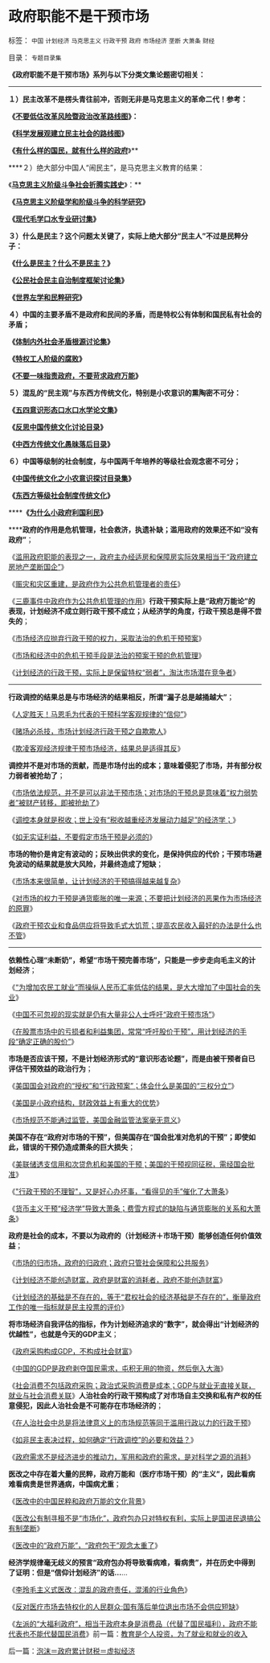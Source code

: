 # 政府职能不是干预市场

标签： `中国` `计划经济` `马克思主义` `行政干预` `政府` `市场经济` `垄断` `大萧条` `财经` 

目录： `专题目录集`

**《政府职能不是干预市场》系列与以下分类文集论题密切相关：**

****

**１）民主改革不是楞头青往前冲，否则无非是马克思主义的革命二代！参考：**

**《**[**不要低估改革风险暨政治改革路线图**](../../../2010/12/4/不要低估改革的政治风险.md)**》：**

**《**[**科学发展观建立民主社会的路线图**](../../../2009/10/8/科学发展观建立和谐社会的策略路线图.md)**》**

**《[**有什么样的国民，就有什么样的政府**](../../../2010/12/18/有什么样的国民，就有什么样的政府.md)**》**

****２）绝大部分中国人“闹民主”，是马克思主义教育的结果：

《**[**马克思主义阶级斗争社会折腾实践史**](../../../2010/11/27/马克思主义社会实践史.md)**》：**

**《**[**马克思主义阶级学和阶级斗争的科学研究**](http://www.daifumd.com/_daifumd/blog/%E9%A9%AC%E5%85%8B%E6%80%9D%E4%B8%BB%E4%B9%89%E9%98%B6%E7%BA%A7%E5%AD%A6%E5%92%8C%E9%98%B6%E7%BA%A7%E6%96%97%E4%BA%89%E7%9A%84%E7%A7%91%E5%AD%A6%E7%A0%94%E7%A9%B6)**》**

**《**[**现代毛学口水专业研讨集**](../../../2010/8/13/现代毛学口水专业研讨集.md)**》**

**３）什么是民主？这个问题太关键了，实际上绝大部分“民主人”不过是民粹分子：**

**《**[**什么是民主？什么不是民主？**](../../../2009/10/27/讨论集：什么是democracy？什么不是？.md)**》**

**《**[**公民社会民主自治制度框架讨论集**](../../../2009/10/1/公民社会民主自治制度框架讨论集.md)**》**

**《**[**世界左学和民粹研究**](../../../2010/9/11/世界左学和民粹研究.md)**》**

**４）中国的主要矛盾不是政府和民间的矛盾，而是特权公有体制和国民私有社会的矛盾；**

**《**[**体制内外社会矛盾根源讨论集**](../../../2009/10/11/户籍制度真伪矛盾讨论集.md)**》**

**《**[**特权工人阶级的腐败**](../../../2010/10/2/特权工人阶级的腐败.md)**》**

**《**[**不要一味指责政府，不要苛求政府万能**](../../../2010/12/12/不要一味指责政府.md)**》**

**５）混乱的“民主观”与东西方传统文化，特别是小农意识的熏陶密不可分：**

**《**[**五四意识形态口水口水学论文集**](../../../2010/8/20/意识形态口水学论文集.md)**》**

**《**[**反思中国传统文化讨论目录**](../../../2010/7/23/反思中国传统文化讨论目录.md)**》**

**《**[**中西方传统文化愚昧落后目录**](http://www.daifumd.com/_daifumd/blog/%E4%B8%AD%E8%A5%BF%E6%96%B9%E4%BC%A0%E7%BB%9F%E6%96%87%E5%8C%96%E6%84%9A%E6%98%A7%E8%90%BD%E5%90%8E%E7%9B%AE%E5%BD%95)**》**

**６）中国等级制的社会制度，与中国两千年培养的等级社会观念密不可分；**

**《**[**中国传统文化之小农意识探讨目录集**](../../../2010/2/28/中国传统文化之小农意识探讨目录集.md)**》**

**《**[**东西方等级社会制度传统文化**](../../../2010/7/17/等级社会制度文化.md)**》**

******《[为什么小政府利国利民](../../../2010/12/25/为什么小政府利国利民.md)》**

******政府的作用是危机管理，社会救济，执遗补缺；滥用政府的效果还不如“没有政府”**；

《[滥用政府职能的表现之一，政府主办经适房和保障房实际效果相当于“政府建立房地产垄断国企”](../../../2010/9/25/国企垄断的房老虎会价廉物美吗？.md)》

《[赈灾和灾区重建，是政府作为公共危机管理者的责任](../../../2008/5/23/赈灾和灾区重建，是政府的责任.md)》

《[三鹿事件中政府作为公共危机管理的作用](../../../2008/9/20/公共危机和应对例.md)》**行政干预实际上是“政府万能论”的表现，计划经济不成立则行政干预不成立；从经济学的角度，行政干预总是得不尝失的**；

《[市场经济应抛弃行政干预的权力，采取法治的危机干预预案](../../../2009/5/16/摒弃行政权力，了解危机干预.md)》

《[市场和经济中的危机干预手段是法治的预案干预的危机管理](../../../2009/5/16/市场和经济中的危机干预.md)》

《[计划经济的行政干预，实际上是保留特权“弱者”，淘汰市场潜在竞争者](http://darthvad.blog.sohu.com/132380995.html)》

****

**行政调控的结果总是与市场经济的结果相反，所谓“漏子总是越捅越大”**；

《[人定胜天！马恩毛为代表的干预科学客观规律的“信仰”](../../../2009/5/1/人定胜天？马列唯心信仰对客观规律干预冲动.md)》

《[赌场必杀技，市场计划经济行政干预之自欺欺人](../../../2009/5/1/赌场必杀技，市场计划经济行政干预之自欺欺人.md)》

《[欺凌客观经济规律干预市场经济，结果总是适得其反](../../../2008/6/16/欺凌客观经济规律总是适得其反.md)》



**调控并不是对市场的贡献，而是市场付出的成本；意味着侵犯了市场，并有部分权力弱者被抢劫了**；

《[市场依法规范，并不是可以非法干预市场；对市场的干预总是意味着“权力弱势者”被财产转移，即被抢劫了](../../../2009/4/7/市场规范，市场干预和财富转移.md)》

《[调控本身就是税收；世上没有“税收越重经济发展动力越足”的经济学；](../../../2010/11/10/调控本身就是税收.md)》

《[如无实证利益，不要假定市场干预是必须的](../../../2010/12/7/脑残救济税不合理.md)》



**市场的物价是肯定有波动的；反映出供求的变化，是保持供应的代价；干预市场避免波动的结果就是放大风险，并最终造成了短缺**；

《[市场本来很简单，让计划经济的干预搞得越来越复杂](../../../2010/12/13/呼吁股市计划经济的市场公害.md)》

《[对市场的权力干预是通货膨胀的唯一来源；不要把计划经济的恶果作为市场经济的原罪](%E5%AF%B9%E5%B8%82%E5%9C%BA%E7%9A%84%E6%9D%83%E5%8A%9B%E5%B9%B2%E9%A2%84%E6%98%AF%E9%80%9A%E8%B4%A7%E8%86%A8%E8%83%80%E7%9A%84%E5%94%AF%E4%B8%80%E6%9D%A5%E6%BA%90%EF%BC%9B)》

《[政府干预农业和食品供应将导致毛式大饥荒；提高农民收入最好的办法是什么也不管](../../../2010/11/16/农产品涨1%消费价格涨100%，农民收入不会提高.md)》

****

**依赖性心理“未断奶”，希望“市场干预完善市场”，只能是一步步走向毛主义的计划经济**；

《[“为增加农民工就业”而操纵人民币汇率低估的结果，是大大增加了中国社会的失业](../../../2009/10/23/系统工程中的范式和经济学中的定律.md)》

《[中国不可忽视的现实就是仍有大量非公人士呼吁“政府干预市场”](%E4%BA%94%E6%AF%9B%E5%87%B6%E7%8C%9B%E8%B0%81%E6%95%A2%E4%B8%BA%E5%B8%82%E5%9C%BA%E5%85%AC%E5%B9%B3%E8%AF%B4%E8%AF%9D%EF%BC%9F)》

《[在股票市场中的亏损者和利益集团，常常“呼吁股价干预”，用计划经济的手段“确定正确的股价”](../../../2010/9/14/股票市场价格陪审团！.md)》



**市场是否应该干预，不是计划经济形式的“意识形态论题”，而是由被干预者自已评估干预效益的政治行为**；

《[美国国会对政府的“授权”和“行政预案”；体会什么是美国的“三权分立”](../../../2010/9/30/人民币升值，美国将“严重伤害中国人民的感情”.md)》

《[美国是小政府结构，财政效益上有重大的优势](../../../2010/10/1/人民币升值不以中国意志为转移;欧美对华贸易保护难免.md)》

《[市场规范不能通过监管，美国金融监管法案毫无意义](../../../2010/7/9/人民币不升值出口企业永远不会“准备好”.md)》



**美国不存在“政府对市场的干预”，但美国存在“国会批准对危机的干预”；即使如此，错误的干预仍造成萧条的巨大损失**；

《[美联储透支信用和次贷危机和美国的干预；美国的干预视同征税，需经国会批准](../../../2010/12/31/中国银行加盟美联储；减税收缩流动性.md)》

《["行政干预的不理智"，又是好心办坏事，“看得见的手”催化了大萧条](../../../2009/12/26/“看得见的手”催化了大萧条.md)》

《[货币主义干预“经济学”导致大萧条；费雪方程式的缺陷与通货膨胀的关系和大萧条](../../../2010/12/30/货币主义导致恶性通货膨胀和大萧条.md)》



**政府是社会的成本，不要以为政府的（计划经济＋市场干预）能够创造任何价值效益**；

《[市场的归市场，政府的归政府；政府只管社会保障和公共服务](../../../2009/5/10/坚持市场经济思维看经济.md)》

《[计划经济不能创造财富，政府是财富的消耗者，政府不能创造财富](../../../2009/6/19/计划经济创造财富吗？.md)》

《[计划经济的基础是不存在的，等于“君权社会的经济基础是不存在的”，衡量政府工作的唯一指标就是民主投票的评价](../../../2010/3/9/衡量计划经济的指标是不存在的.md)》



**将市场经济自我评估的指标，作为计划经济追求的“数字”，就会得出“计划经济的优越性”，也就是今天的GDP主义**；

《[政府采购构成GDP，不构成社会财富](../../../2008/8/25/价值守恒定律：交换决定价值，政府采购与泡沫GDP.md)》

《[中国的GDP是政府剥夺国民需求，屯积无用的物资，然后倒入大海](../../../2010/5/30/只有资本主义才存在社会保障.md)》

《[社会消费不包括政府采购；政治式采购消费是成本；GDP与就业无直接关联，就业与社会消费关联](http://hi.baidu.com/darthchn/blog/item/36936ecb167ce64bf31fe743.html)》**人治社会的行政干预构成了对市场自主交换和私有产权的任意侵犯，因此人治社会是不可能存在市场经济的**；

《[在人治社会中总是将法律意义上的市场规范等同于滥用行政以力的行政干预](../../../2009/4/8/市场法律规范被混同行政干预.md)》

《[如非民主表决过程，如何确定“行政调控”的必要和效益？](../../../2010/12/8/世界本无真理对错，只在于选择权和代价归谁；.md)》

《[政府需求不是经济进步的推动力，军用和政府的需求，是对科学之源的消耗](../../../2010/6/15/技术发明是人类社会的成本；马克思主义完胜基督教文化.md)》



**医改之中存在着大量的民粹，政府万能和（医疗市场干预）的“主义”，因此看病难看病贵是世界通病，中国病尤重**；

《[医改中的中国民粹和政府万能的文化背景](../../../2010/7/18/医改唯一出路就是市场经济去特权化.md)》

《[医改公有制寻租不是“市场化”，政府包办只对特权有利，实际上是国进民退搞公有制垄断](../../../2010/7/14/公有制寻租不是“市场化”；医疗市场化有税后公共医保.md)》

《[医改中的“政府万能”，“政府包干”观念太重了](../../../2010/7/12/“医疗是公共产品说”极其荒唐；医疗不是公共产品.md)》



**经济学规律毫无歧义的预言“政府包办将导致看病难，看病贵”，并在历史中得到了证明：但是“信仰计划经济”的话…**…

《[李玲毛主义式医改：混乱的政府责任，混淆的行业角色](../../../2007/11/24/评李玲医改：混乱的政府责任，混淆的行业角色.md)》

《[反对医疗市场去特权化的人民群众;国有落后单位退出市场不会供应短缺](../../../2010/8/3/反对医疗市场去特权化的人民群众.md)》

《[左派的“大福利政府”，相当于政府本身是消费品（代替了国民福利），政府不能代表也不能代替国民消费](../../../2010/3/27/生产的价值是消费者的体验；政府无法代替.md)》前一篇：[教育是个人投资，为了就业和就业的收入](../../../2011/1/3/教育是个人投资，为了就业和就业的收入.md)

后一篇：[泡沫＝政府累计财税＝虚拟经济](../../../2011/1/4/泡沫＝政府累计财税＝虚拟经济.md)